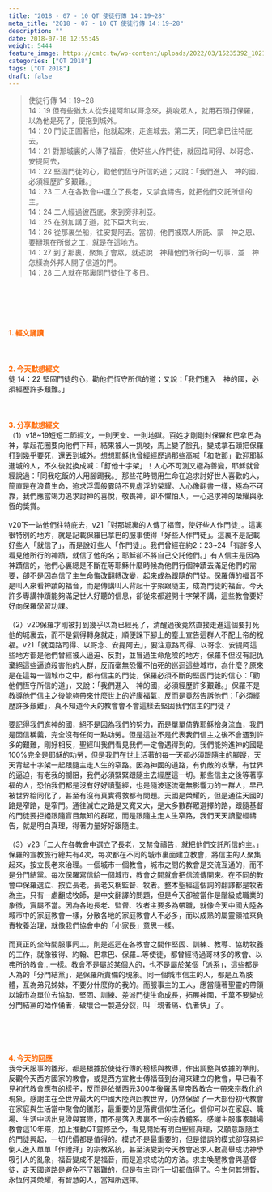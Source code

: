 ```yaml
---
title: "2018 - 07 - 10 QT 使徒行傳 14：19~28"
meta_title: "2018 - 07 - 10 QT 使徒行傳 14：19~28"
description: ""
date: 2018-07-10 12:55:45
weight: 5444
feature_image: https://cmtc.tw/wp-content/uploads/2022/03/15235392_10211799862337740_180693556567566654_o-1.webp
categories: ["QT 2018"]
tags: ["QT 2018"]
draft: false
---
```


<blockquote>使徒行傳 14：19~28<br />
14：19 但有些猶太人從安提阿和以哥念來，挑唆眾人，就用石頭打保羅，以為他是死了，便拖到城外。<br />
14：20 門徒正圍著他，他就起來，走進城去。第二天，同巴拿巴往特庇去，<br />
14：21 對那城裏的人傳了福音，使好些人作門徒，就回路司得、以哥念、安提阿去，<br />
14：22 堅固門徒的心，勸他們恆守所信的道；又說：「我們進入　神的國，必須經歷許多艱難。」<br />
14：23 二人在各教會中選立了長老，又禁食禱告，就把他們交託所信的主。<br />
14：24 二人經過彼西底，來到旁非利亞。<br />
14：25 在別加講了道，就下亞大利去，<br />
14：26 從那裏坐船，往安提阿去。當初，他們被眾人所託、蒙　神之恩、要辦現在所做之工，就是在這地方。<br />
14：27 到了那裏，聚集了會眾，就述說　神藉他們所行的一切事，並　神怎樣為外邦人開了信道的門。<br />
14：28 二人就在那裏同門徒住了多日。</blockquote><br />
&nbsp;<br />
<br />
&nbsp;<br />
<br />
<span style="color: #ff6600;"><strong>1. </strong><strong>經文誦讀</strong></span><br />
<br />
<span style="color: #ff6600;"><strong> </strong></span><br />
<br />
<span style="color: #ff6600;"><strong>2. 今天默想</strong><strong>經文<br />
</strong></span>徒 14：22 堅固門徒的心，勸他們恆守所信的道；又說：「我們進入　神的國，必須經歷許多艱難。」<br />
<br />
&nbsp;<br />
<br />
<span style="color: #ff6600;"><strong>3. 分享默想經文<br />
</strong></span>（1）v18~19短短二節經文，一則天堂、一則地獄。百姓才剛剛封保羅和巴拿巴為神，拿起花圈要向他們下拜，結果被人一挑唆，馬上變了臉孔，變成拿石頭把保羅打到幾乎要死，還丟到城外。想想耶穌也曾經經歷過那些高喊「和散那」歡迎耶穌進城的人，不久後就換成喊：「釘他十字架」！人心不可測又極為善變，耶穌就曾經說過：「同我吃飯的人用腳踢我。」那些花時間用生命在追求討好世人喜歡的人，簡直是在浪費生命，追求浮雲般霎時不見虛浮的榮耀。人心像翻書一樣，極為不可靠，我們應當竭力追求討神的喜悅，敬畏神，卻不懼怕人，一心追求神的榮耀與永恆的獎賞。<br />
<br />
v20下一站他們往特庇去，v21「對那城裏的人傳了福音，使好些人作門徒」。這裏很特別的地方，就是記載保羅巴拿巴的服事使得「好些人作門徒」。這裏不是記載好些人「就信了」，而是說好些人「作門徒」。我們曾經在約2：23~24「有許多人看見他所行的神蹟，就信了他的名；耶穌卻不將自己交託他們。」有人信主是因為神蹟信的，他們心裏總是不斷在等耶穌什麼時候為他們行個神蹟去滿足他們的需要，卻不是因為信了主生命悔改翻轉改變，起來成為跟隨的門徒。保羅傳的福音不是叫人來看神蹟的福音，而是傳講叫人背起十字架跟隨主，成為門徒的福音。今天許多專講神蹟能夠滿足世人好聽的信息，卻從來都避開十字架不講，這些教會要好好向保羅學習功課。<br />
<br />
（2）v20保羅才剛被打到幾乎以為已經死了，清醒過後竟然直接走進這個要打死他的城裏去，而不是氣得轉身就走，順便跺下腳上的塵土宣告這群人不配上帝的祝福。v21「就回路司得、以哥念、安提阿去」，要注意路司得、以哥念、安提阿這些地方都是他們曾經被人逼迫、反對，並冒過生命危險的地方，保羅不但沒有記仇棄絕這些逼迫殺害他的人群，反而毫無恐懼不怕死的巡迴這些城市，為什麼？原來是在這每一個城市之中，都有信主的門徒，保羅必須不斷的堅固門徒的信心：「勸他們恆守所信的道」，又說：「我們進入　神的國，必須經歷許多艱難。」保羅不是教導他們信主之後能夠帶來什麼世上的好康福氣，反而是竟然告訴他們：「必須經歷許多艱難」，真不知道今天的教會會不會這樣去堅固我們信主的門徒？<br />
<br />
要記得我們進神的國，絕不是因為我們的努力，而是單單倚靠耶穌捨身流血，我們是因信稱義，完全沒有任何一點功勞。但是這並不是代表我們信主之後不會遇到許多的艱難，剛好相反，聖經叫我們看見我們一定會遇得到的。我們能夠進神的國是100%完全是耶穌的功勞，但是我們在世上活著的每一天都必須跟隨主的腳蹤，天天背起十字架一起跟隨主走人生的窄路。因為神國的道路，有仇敵的攻擊，有世界的逼迫，有老我的攔阻，我們必須緊緊跟隨主去經歷這一切。那些信主之後等著享福的人，恐怕我們都是沒有好好讀聖經，也是隨波逐流毫無影響力的一群人，早已被世界給同化了，甚至有沒有真實得救都有問題。天國是榮耀的，但是通往天國的路是窄路，是窄門。通往滅亡之路是又寬又大，是大多數群眾選擇的路，跟隨基督的門徒要拒絕跟隨盲目無知的群眾，而是跟隨主走人生窄路，我們天天讀聖經禱告，就是明白真理，得著力量好好跟隨主。<br />
<br />
（3）v23「二人在各教會中選立了長老，又禁食禱告，就把他們交託所信的主。」保羅的宣教旅行總共有4次，每次都在不同的城市裏面建立教會，將信主的人聚集起來，按立長老來治理。一個城市一個教會，城市之間的教會是交流互通的，而不是分門結黨。每次保羅寫信給一個城市，教會之間就會把信流傳開來。在不同的教會中保羅選立、按立長老，長老又稱監督、牧者。整本聖經這個詞的翻譯都是牧者為主，只有一處翻成牧師，是中文翻譯的問題，但是今天卻被當作是階級或職業的象徵，實屬不當。因為各地長老、監督、牧者主要多為帶職，就像今天中國大陸各城市中的家庭教會一樣，分散各地的家庭教會人不必多，而以成熟的屬靈領袖來負責牧養治理，就像我們協會中的「小家長」意思一樣。<br />
<br />
而真正的全時間服事同工，則是巡迴在各教會之間作堅固、訓練、教導、協助牧養的工作，就像彼得、約翰、巴拿巴、保羅…等使徒，都曾經待過哥林多的教會、以弗所的教會…一樣。教會不是屬於某個人的，也不是屬於某個「派系」，這些都是人為的「分門結黨」，是保羅所責備的現象。同一個城市信主的人，都是互為肢體，互為弟兄姊妹，不要分什麼你的我的。而服事主的工人，應當隨著聖靈的帶領以城市為單位去協助、堅固、訓練、差派門徒生命成長，拓展神國，千萬不要變成分門結黨的始作俑者，破壞合一製造分裂，叫「親者痛、仇者快」了。<br />
<br />
&nbsp;<br />
<br />
&nbsp;<br />
<br />
<span style="color: #ff6600;"><strong>4. 今天的回應<br />
</strong></span>我今天服事的雛形，都是根據於使徒行傳的榜樣與教導，作出調整與依據的準則。反觀今天西方國家的教會，或是西方宣教士傳福音到台灣來建立的教會，早已看不見初代教會應有的樣子，反而是依循西元300年後羅馬皇帝政教合一帶來宗教化的現象。感謝主在全世界最大的中國大陸與回教世界，仍然保留了一大部份初代教會在家庭與生活當中聚會的雛形，最重要的是落實信仰生活化，信仰可以在家庭、職場、生活中活出見證與實際，而不是落入表裏不一的宗教體系。感謝主服事家職場教會這10年來，加上推動QT靈修至今，看見開始有明白聖經真理，又願意跟隨主的門徒興起，一切代價都是值得的。模式不是最重要的，但是錯誤的模式卻容易絆倒人進入單單「作禮拜」的宗教系統，甚至演變到今天教會追求人數高舉成功神學吸引人的亂象，福音變成不是福音，而是追求成功的方法。求主喚醒教會與基督徒，走天國道路是避免不了鞎難的，但是有主同行一切都值得了。今生何其短暫，永恆何其榮耀，有智慧的人，當知所選擇。
        